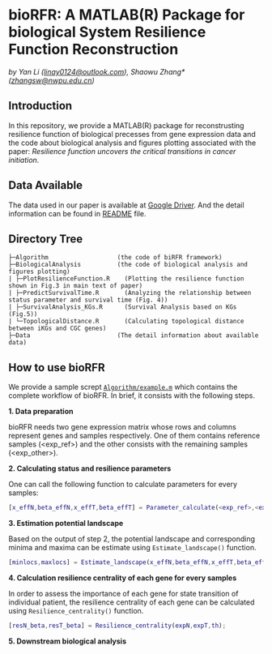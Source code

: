 # bioRFR: A MATLAB(R) Package for biological System Resilience Function Reconstruction
*by Yan Li (linay0124@outlook.com), Shaowu Zhang\* (zhangsw@nwpu.edu.cn)*

## Introduction
In this repository, we provide a MATLAB(R) package for reconstrusting resilience function of biological precesses from gene expression data and the code about biological analysis and figures plotting associated with the paper: *Resilience function uncovers the critical transitions in cancer initiation*.

## Data Available
The data used in our paper is available at [Google Driver](https://drive.google.com/drive/folders/11VDCpGKDCT644WsrMZLJwQU2ChOEqzEc?usp=sharing). And the detail information can be found in [README](https://github.com/NWPU-903PR/bioRFR/blob/master/Data/README.md) file.

## Directory Tree
```
├─Algorithm                   (the code of biRFR framework)
├─BiologicalAnalysis          (the code of biological analysis and figures plotting)
| ├─PlotResilienceFunction.R    (Plotting the resilience function shown in Fig.3 in main text of paper)
| ├─PredictSurvivalTime.R       (Analyzing the relationship between status parameter and survival time (Fig. 4))
| ├─SurvivalAnalysis_KGs.R      (Survival Analysis based on KGs (Fig.5))
| └─TopologicalDistance.R       (Calculating topological distance between iKGs and CGC genes)
├─Data                        (The detail information about available data)
```

## How to use bioRFR
We provide a sample scrept [`Algorithm/example.m`](https://github.com/NWPU-903PR/bioRFR/blob/master/Algorithm/example.m) which contains the complete workflow of bioRFR. In brief, it consists with the following steps.

**1. Data preparation**

bioRFR needs two gene expression matrix whose rows and columns represent genes and samples respectively. One of them contains reference samples (<exp_ref>) and the other consists with the remaining samples (<exp_other>).

**2. Calculating status and resilience parameters**

One can call the following function to calculate parameters for every samples:
```matlab
[x_effN,beta_effN,x_effT,beta_effT] = Parameter_calculate(<exp_ref>,<exp_other>,th);
```

**3. Estimation potential landscape**

Based on the output of step 2, the potential landscape and corresponding minima and maxima can be estimate using `Estimate_landscape()` function.
```matlab
[minlocs,maxlocs] = Estimate_landscape(x_effN,beta_effN,x_effT,beta_effT,peakth);
```

**4. Calculation resilience centrality of each gene for every samples**

In order to assess the importance of each gene for state transition of individual patient, the resilience centrality of each gene can be calculated using `Resilience_centrality()` function.
```matlab
[resN_beta,resT_beta] = Resilience_centrality(expN,expT,th);
```

**5. Downstream biological analysis**

